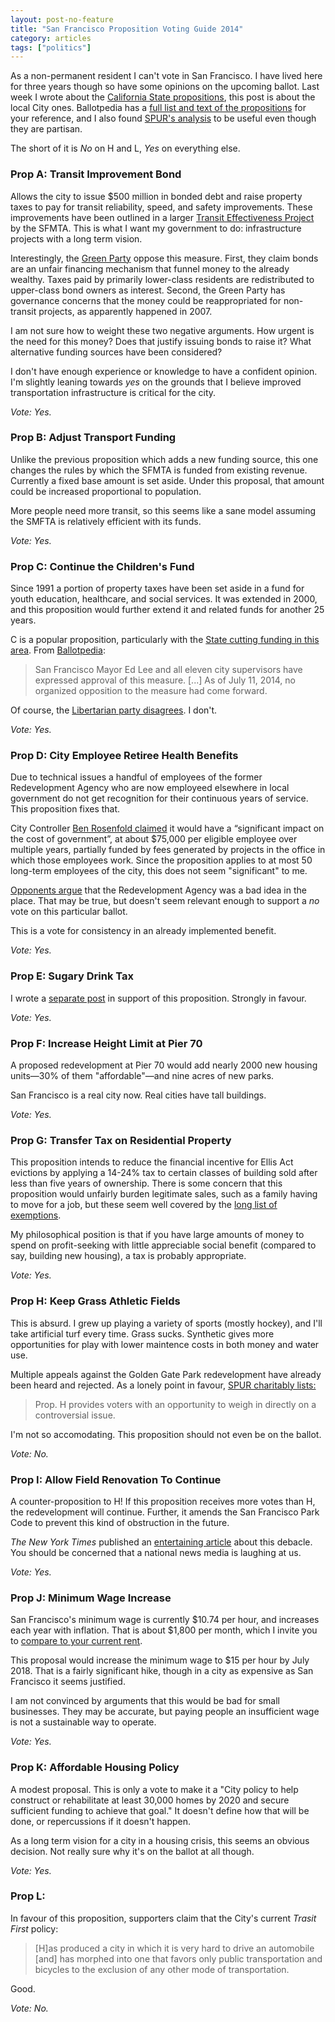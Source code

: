 ```yaml
---
layout: post-no-feature
title: "San Francisco Proposition Voting Guide 2014"
category: articles
tags: ["politics"]
---
```


As a non-permanent resident I can't vote in San Francisco. I have lived here for three years though so have some opinions on the upcoming ballot. Last week I wrote about the [California State propositions](california-proposition-voting-guide.html), this post is about the local City ones. Ballotpedia has a [full list and text of the propositions](http://ballotpedia.org/San_Francisco_City_and_County,_California_ballot_measures) for your reference, and I also found [SPUR's analysis](https://www.spur.org/sites/default/files/publications_pdfs/SPUR_Voter_Guide_November_2014_print.pdf#page=13) to be useful even though they are partisan.

The short of it is _No_ on H and L, _Yes_ on everything else.

### Prop A: Transit Improvement Bond

Allows the city to issue $500 million in bonded debt and raise property taxes to pay for transit reliability, speed, and safety improvements. These improvements have been outlined in a larger [Transit Effectiveness Project](http://www.sfmta.com/projects-planning/projects/tep-transit-effectiveness-project) by the SFMTA. This is what I want my government to do: infrastructure projects with a long
term vision.

Interestingly, the [Green Party](http://www.sfgreenparty.org/endorsements/64-november-2014-endorsements) oppose this measure. First, they claim bonds are an unfair financing mechanism that funnel money to the already wealthy. Taxes paid by primarily lower-class residents are redistributed to upper-class bond owners as interest. Second, the Green Party has governance concerns that the money could be reappropriated for non-transit projects, as apparently happened in 2007.

I am not sure how to weight these two negative arguments. How urgent is the need for this money? Does that justify issuing bonds to raise it? What alternative funding sources have been considered?

I don't have enough experience or knowledge to have a confident opinion. I'm slightly leaning towards _yes_ on the grounds that I believe improved transportation infrastructure is critical for the city.

*Vote: Yes.*

### Prop B: Adjust Transport Funding

Unlike the previous proposition which adds a new funding source, this one changes the rules by which the SFMTA is funded from existing revenue. Currently a fixed base amount is set aside. Under this proposal, that amount could be increased proportional to population.

More people need more transit, so this seems like a sane model assuming the SMFTA is relatively efficient with its funds.

*Vote: Yes.*

### Prop C: Continue the Children's Fund

Since 1991 a portion of property taxes have been set aside in a fund for youth education, healthcare, and social services. It was extended in 2000, and this proposition would further extend it and related funds for another 25 years.

C is a popular proposition, particularly with the [State cutting funding in this area](http://sfappeal.com/2014/07/initiative-to-increase-funding-to-sf-public-schools-added-to-november-ballot/). From [Ballotpedia](http://ballotpedia.org/City_of_San_Francisco_%22Children_and_Families_First%22_City_Funds,_Tax_and_Administration_Proposal,_Proposition_C_(November_2014)):

> San Francisco Mayor Ed Lee and all eleven city supervisors have expressed approval of this measure. [...] As of July 11, 2014, no organized opposition to the measure had come forward.

Of course, the [Libertarian party disagrees](http://www.lpsf.org/joomla25/index.php?option=com_content&view=article&id=733:proposition-c-children-s-fund&catid=101&Itemid=573). I don't.

*Vote: Yes.*

### Prop D: City Employee Retiree Health Benefits

Due to technical issues a handful of employees of the former Redevelopment Agency who are now employeed elsewhere in local government do not get recognition for their continuous years of service. This proposition fixes that.

City Controller [Ben Rosenfold claimed](http://www.sfgate.com/bayarea/article/Defunct-agency-s-workers-retiree-benefits-on-5794787.php) it would have a “significant impact on the cost of government”, at about $75,000 per eligible employee over multiple years, partially funded by fees generated by projects in the office in which those employees work. Since the proposition applies to at most 50 long-term employees of the city, this does not seem "significant" to me.

[Opponents argue](http://votersedge.org/san-francisco-county/ballot-measures/2014/november/proposition-d) that the Redevelopment Agency was a bad idea in the place. That may be true, but doesn't seem relevant enough to support a _no_ vote on this particular ballot.

This is a vote for consistency in an already implemented benefit.

*Vote: Yes.*

### Prop E: Sugary Drink Tax

I wrote a [separate post](san-francisco-soda-tax.html) in support of this proposition. Strongly in favour.

*Vote: Yes.*

### Prop F: Increase Height Limit at Pier 70

A proposed redevelopment at Pier 70 would add nearly 2000 new housing units—30% of them
"affordable"—and nine acres of new parks.

San Francisco is a real city now. Real cities have tall buildings.

*Vote: Yes.*

### Prop G: Transfer Tax on Residential Property

This proposition intends to reduce the financial incentive for Ellis Act evictions by applying a 14-24% tax to certain classes of building sold after less than five years of ownership. There is some concern that this proposition would unfairly burden legitimate sales, such as a family having to move for a job, but these seem well covered by the [long list of exemptions](http://ballotpedia.org/City_of_San_Francisco_Transfer_Tax_on_Residential_Property_Re-Sold_in_Five_Years,_Proposition_G_(November_2014)#cite_note-Digest-1).

My philosophical position is that if you have large amounts of money to spend on profit-seeking with little appreciable social benefit (compared to say, building new housing), a tax is probably appropriate.

*Vote: Yes.*

### Prop H: Keep Grass Athletic Fields

This is absurd. I grew up playing a variety of sports (mostly hockey), and I'll take artificial turf every time. Grass sucks. Synthetic gives more opportunities for play with lower maintence costs in both money and water use.

Multiple appeals against the Golden Gate Park redevelopment have already been heard and rejected. As a lonely point in favour, [SPUR charitably lists:](https://www.spur.org/sites/default/files/publications_pdfs/SPUR_Voter_Guide_November_2014_print.pdf#page=13)

> Prop. H provides voters with an opportunity to weigh in directly on a controversial issue.

I'm not so accomodating. This proposition should not even be on the ballot.

*Vote: No.*

### Prop I: Allow Field Renovation To Continue

A counter-proposition to H! If this proposition receives more votes than H, the redevelopment will continue. Further, it amends the San Francisco Park Code to prevent this kind of obstruction in the future.

_The New York Times_ published an [entertaining article](http://mobile.nytimes.com/2014/09/25/upshot/parks-and-recreation-comes-to-life-in-san-francisco.html?referrer=) about this debacle. You should be concerned that a national news media is laughing at us.

*Vote: Yes.*

### Prop J: Minimum Wage Increase

San Francisco's minimum wage is currently $10.74 per hour, and increases each year with inflation. That is about $1,800 per month, which I invite you to [compare to your current rent](http://www.rentjungle.com/average-rent-in-san-francisco-rent-trends).

This proposal would increase the minimum wage to $15 per hour by July 2018. That is a fairly significant hike, though in a city as expensive as San Francisco it seems justified.

I am not convinced by arguments that this would be bad for small businesses. They may be accurate, but paying people an insufficient wage is not a sustainable way to operate.

*Vote: Yes.*

### Prop K: Affordable Housing Policy

A modest proposal. This is only a vote to make it a "City policy to help
construct or rehabilitate at least 30,000 homes by 2020 and secure sufficient
funding to achieve that goal." It doesn't define how that will be done, or repercussions if it doesn't happen.

As a long term vision for a city in a housing crisis, this seems an obvious decision. Not really sure why it's on the ballot at all though.

*Vote: Yes.*

### Prop L: 

In favour of this proposition, supporters claim that the City's current _Trasit First_ policy:

> [H]as produced a city in which it is very hard to drive an automobile [and] has morphed into one that favors only public transportation and bicycles to the exclusion of any other mode of transportation.

Good.

*Vote: No.*
